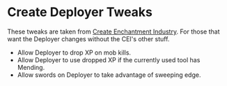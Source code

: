 # Create Deployer Tweaks

These tweaks are taken from [Create Enchantment Industry](https://github.com/DragonsPlusMinecraft/CreateEnchantmentIndustry-Fabric). For those that want the Deployer changes without the CEI's other stuff.
- Allow Deployer to drop XP on mob kills.
- Allow Deployer to use dropped XP if the currently used tool has Mending.
- Allow swords on Deployer to take advantage of sweeping edge.
